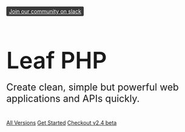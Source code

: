 <a href="https://join.slack.com/t/leafphp/shared_invite/enQtNzg5MDU1NDMzMTg2LWQzMDJlNWMzOGVkN2FkNTQ0YWFkNTY0NWYxYzY1NzA0MjU1MDFmYjY4Nzg3ZTNiYWYyNThlOWE5MmI1MTNmODE" target="_blank" style="background: #393939; color: white; padding: 4px 7px; border-radius: 3px;">
  Join our community on slack
</a>
<h1 style="font-size: 60px; font-weight: 600;">Leaf PHP <!--<span style="font-size: 30px;">v2.0</span>--></h1>
<p style="font-size: 25px; margin-top: -20px; margin-bottom: 40px;">
  Create clean, simple but powerful web applications and APIs quickly.
</p>

[All Versions](versions)
[Get Started](v/lucky-charm/)
[Checkout v2.4 beta](v/2.4-beta/)
